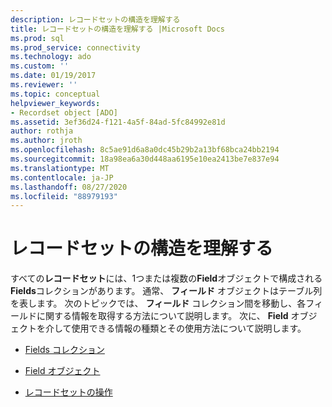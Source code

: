```yaml
---
description: レコードセットの構造を理解する
title: レコードセットの構造を理解する |Microsoft Docs
ms.prod: sql
ms.prod_service: connectivity
ms.technology: ado
ms.custom: ''
ms.date: 01/19/2017
ms.reviewer: ''
ms.topic: conceptual
helpviewer_keywords:
- Recordset object [ADO]
ms.assetid: 3ef36d24-f121-4a5f-84ad-5fc84992e81d
author: rothja
ms.author: jroth
ms.openlocfilehash: 8c5ae91d6a8a0dc45b29b2a13bf68bca24bb2194
ms.sourcegitcommit: 18a98ea6a30d448aa6195e10ea2413be7e837e94
ms.translationtype: MT
ms.contentlocale: ja-JP
ms.lasthandoff: 08/27/2020
ms.locfileid: "88979193"
---
```

# <a name="understanding-recordset-structure"></a>レコードセットの構造を理解する
すべての**レコードセット**には、1つまたは複数の**Field**オブジェクトで構成される**Fields**コレクションがあります。 通常、 **フィールド** オブジェクトはテーブル列を表します。 次のトピックでは、 **フィールド** コレクション間を移動し、各フィールドに関する情報を取得する方法について説明します。 次に、 **Field** オブジェクトを介して使用できる情報の種類とその使用方法について説明します。  
  
-   [Fields コレクション](../../../ado/guide/data/the-fields-collection.md)  
  
-   [Field オブジェクト](../../../ado/guide/data/the-field-object.md)  
  
-   [レコードセットの操作](../../../ado/guide/data/working-with-recordsets.md)
